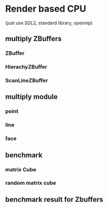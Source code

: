 # Render based CPU 
(just use SDL2, standard library, openmp)

## multiply ZBuffers 

### ZBuffer 

### HierachyZBuffer

### ScanLineZBuffer

## multiply module 

### point 

### line 

### face 

## benchmark

### matrix Cube 

### random matrix cube 


## benchmark result for Zbuffers



